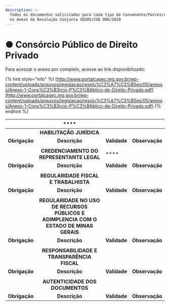 ```yaml
---
description: >-
  Todos os documentos solicitados para cada tipo de Convenente/Parceiro constam
  no Anexo da Resolução Conjunta SEGOV/CGE 006/2020
---
```


# ● Consórcio Público de Direito Privado

Para acessar o anexo por completo, acesse ao link disponibilizado:

{% hint style="info" %}
[http://www.portalcagec.mg.gov.br/wp-content/uploads/arquivos/legislacao/resolu%C3%A7%C3%B5es/05/anexos/Anexo-1-Cons%C3%B3rcio-P%C3%BAblico-de-Direito-Privado.pdf](http://www.portalcagec.mg.gov.br/wp-content/uploads/arquivos/legislacao/resolu%C3%A7%C3%B5es/05/anexos/Anexo-1-Cons%C3%B3rcio-P%C3%BAblico-de-Direito-Privado.pdf)
{% endhint %}

|  | \*\*\*\* |  |  |
| :---: | :---: | :--- | :---: |
|  | **HABILITAÇÃO JURÍDICA** |  |  |
| **Obrigação** | **Descrição** | **Validade** | **Observação** |
|  |  |  |  |
|  | **CREDENCIAMENTO DO REPRESENTANTE LEGAL** | \*\*\*\* |  |
| **Obrigação** | **Descrição** | **Validade** | **Observação** |
|  |  |  |  |
|  | **REGULARIDADE FISCAL E TRABALHISTA** |  |  |
| **Obrigação** | **Descrição** | **Validade** | **Observação** |
|  |  |  |  |
|  | **REGULARIDADE NO USO DE RECURSOS PÚBLICOS E ADIMPLENCIA COM O ESTADO DE MINAS GERAIS** |  |  |
| **Obrigação** | **Descrição** | **Validade** | **Observação** |
|  |  |  |  |
|  | **RESPONSABILIDADE E TRANSPARÊNCIA FISCAL** |  |  |
| **Obrigação** | **Descrição** | **Validade** | **Observação** |
|  |  |  |  |
|  | **AUTENTICIDADE DOS DOCUMENTOS** |  |  |
| **Obrigação** | **Descrição** | **Validade** | **Observação** |

